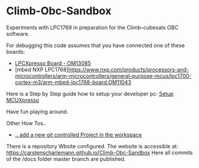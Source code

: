 # Climb-Obc-Sandbox
Experiments with LPC1769 in preparation for the Climb-cubesats OBC software.

For debugging this code assumes that you have connected one of these boards:
- [LPCXpresso Board - OM13085](https://www.nxp.com/support/developer-resources/hardware-development-tools/lpcxpresso-boards/lpcxpresso-board-for-lpc1769-with-cmsis-dap-probe:OM13085) 
- [mbed NXP LPC1768]https://www.nxp.com/products/processors-and-microcontrollers/arm-microcontrollers/general-purpose-mcus/lpc1700-cortex-m3/arm-mbed-lpc1768-board:OM11043

Here is a Step by Step guide how to setup your developer pc: [Setup MCUXpresso](mddocs/HowTos/SetupMcuxpresso.md)

Have fun playing around.

Other How Tos..
- [.. add a new git controlled Project in the workspace](mddocs/HowTos/AddNewProject.md)


There is a repository Wbsite configured. The website is accessible at: https://carstenscharlemann.github.io/Climb-Obc-Sandbox
Here all commits of the /docs folder master branch are published.
